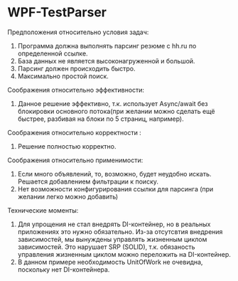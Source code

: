 # WPF-TestParser
Предположения относительно условия задач:
1. Программа должна выполнять парсинг резюме с hh.ru по определенной ссылке.
2. База данных не является высоконагруженной и большой.
3. Парсинг должен происходить быстро.
4. Максимально простой поиск.

Соображения относительно эффективности:
1. Данное решение эффективно, т.к. использует Async/await без блокировки основного потока(при желании можно сделать ещё быстрее, разбивая на блоки по 5 страниц, например).

Соображения относительно корректности :
1. Решение полностью корректно.

Соображения относительно применимости:
1. Если много объявлений, то, возможно, будет неудобно искать. Решается добавлением фильтрации к поиску.
2. Нет возможности конфигурирования ссылки для парсинга (при желании легко можно добавить)

Технические моменты:
1. Для упрощения не стал внедрять DI-контейнер, но в реальных приложениях это нужно обязательно. 
Из-за отсутсвтия внедрения зависимостей, мы вынуждены управлять жизненным циклом зависимостей.
Это нарушает SRP (SOLID), т.к. обязаность управления жизненным циклом можно переложить на DI-контейнер.
2. В данном примере необходимость UnitOfWork не очевидна, поскольку нет DI-контейнера.
